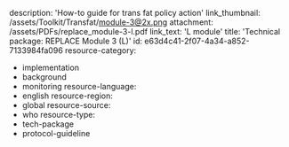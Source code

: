 description: 'How-to guide for trans fat policy action'
link_thumbnail: /assets/Toolkit/Transfat/module-3@2x.png
attachment: /assets/PDFs/replace_module-3-l.pdf
link_text: 'L module'
title: 'Technical package: REPLACE Module 3 (L)'
id: e63d4c41-2f07-4a34-a852-7133984fa096
resource-category:
  - implementation
  - background
  - monitoring
resource-language:
  - english
resource-region:
  - global
resource-source:
  - who
resource-type:
  - tech-package
  - protocol-guideline
